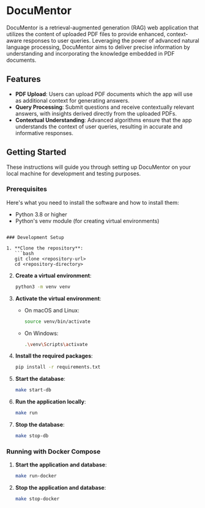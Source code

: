 # DocuMentor

DocuMentor is a retrieval-augmented generation (RAG) web application that utilizes the content of uploaded PDF files to provide enhanced, context-aware responses to user queries. Leveraging the power of advanced natural language processing, DocuMentor aims to deliver precise information by understanding and incorporating the knowledge embedded in PDF documents.

## Features

- **PDF Upload**: Users can upload PDF documents which the app will use as additional context for generating answers.
- **Query Processing**: Submit questions and receive contextually relevant answers, with insights derived directly from the uploaded PDFs.
- **Contextual Understanding**: Advanced algorithms ensure that the app understands the context of user queries, resulting in accurate and informative responses.

## Getting Started

These instructions will guide you through setting up DocuMentor on your local machine for development and testing purposes.

### Prerequisites

Here's what you need to install the software and how to install them:

- Python 3.8 or higher
- Python's venv module (for creating virtual environments)
```

### Development Setup

1. **Clone the repository**:
   ```bash
   git clone <repository-url>
   cd <repository-directory>
   ```

2. **Create a virtual environment**:
   ```bash
   python3 -m venv venv
   ```

3. **Activate the virtual environment**:
   - On macOS and Linux:
     ```bash
     source venv/bin/activate
     ```
   - On Windows:
     ```bash
     .\venv\Scripts\activate
     ```

4. **Install the required packages**:
   ```bash
   pip install -r requirements.txt
   ```

5. **Start the database**:
   ```bash
   make start-db
   ```

6. **Run the application locally**:
   ```bash
   make run
   ```

7. **Stop the database**:
   ```bash
   make stop-db
   ```

### Running with Docker Compose

1. **Start the application and database**:
   ```bash
   make run-docker
   ```

2. **Stop the application and database**:
   ```bash
   make stop-docker
   ```
